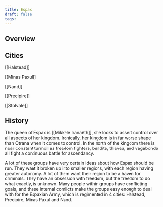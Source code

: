 ```yaml
---
title: Espax
draft: false
tags:
---
```

## Overview


## Cities
[[Halstead]]

[[Minas Paxul]]

[[Nand]]

[[Precipire]]

[[Stolvale]]


## History 
The queen of Espax is [[Mikkele Iranaëth]], she looks to assert control over all aspects of her kingdom. Ironically, her kingdom is in far worse shape than Otrana when it comes to control. In the north of the kingdom there is near constant turmoil as freedom fighters, bandits, thieves, and vagabonds all fight a continuous battle for ascendancy.

A lot of these groups have very certain ideas about how Espax should be run. They want it broken up into smaller regions, with each region having greater autonomy. A lot of them want their region to be a haven for criminals. They have an obsession with freedom, but the freedom to do what exactly, is unknown. Many people within groups have conflicting goals, and these internal conflicts make the groups easy enough to deal with for the Espaxian Army, which is regimented in 4 cities: Halstead, Precipire, Minas Paxul and Nand.

